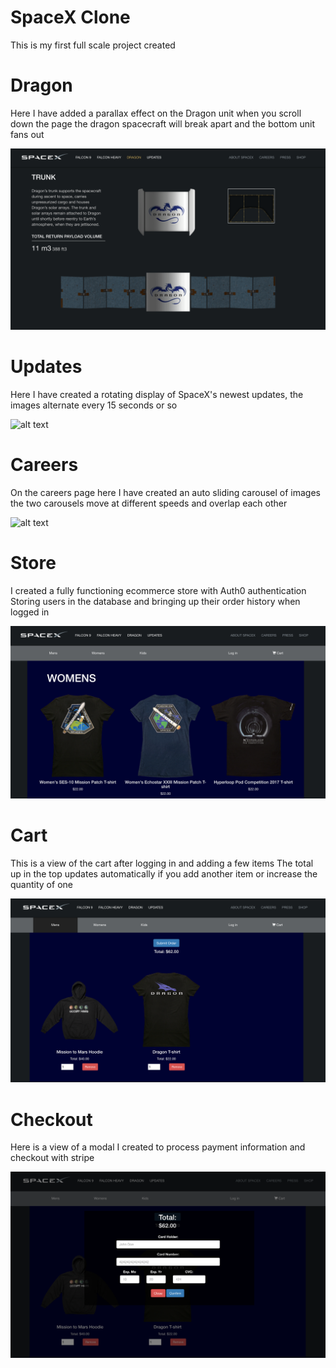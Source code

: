 # SpaceX Clone
This is my first full scale project created

# Dragon
Here I have added a parallax effect on the Dragon unit when you scroll down the page
the dragon spacecraft will break apart and the bottom unit fans out

![alt text](/Readme_Screenshots/Dragon.png "Dragon")
# Updates
Here I have created a rotating display of SpaceX's
newest updates, the images alternate every 15 seconds or so

![alt text](/Readme_Screenshots/Updates.png "Updates")
# Careers
On the careers page here I have created an auto sliding carousel of images
the two carousels move at different speeds and overlap each other

![alt text](/Readme_Screenshots/Carousel.png "Carousel")
# Store
I created a fully functioning ecommerce store with Auth0 authentication
Storing users in the database and bringing up their order history when logged in

![alt text](/Readme_Screenshots/Products.png "Products")
# Cart
This is a view of the cart after logging in and adding a few items
The total up in the top updates automatically if you add another item or increase the quantity of one

![alt text](/Readme_Screenshots/Cart.png "Cart")
# Checkout
Here is a view of a modal I created to process payment information and checkout with stripe

![alt text](/Readme_Screenshots/Stripe.png "Stripe")
